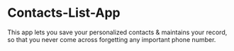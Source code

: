 # Contacts-List-App
This app lets you save your personalized contacts &amp; maintains your record, so that you never come across forgetting any important phone number.
